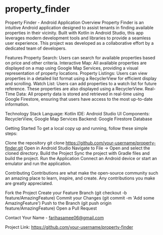 # property_finder

Property Finder - Android Application
Overview
Property Finder is an intuitive Android application designed to assist tenants in finding available properties in their vicinity. Built with Kotlin in Android Studio, this app leverages modern development tools and libraries to provide a seamless user experience. This project was developed as a collaborative effort by a dedicated team of developers.

Features
Property Search: Users can search for available properties based on price and other criteria.
Interactive Map: All available properties are displayed on a map using Google Map Services, providing a visual representation of property locations.
Property Listings: Users can view properties in a detailed list format using a RecyclerView for efficient display and scrolling.
Watch List: Users can add properties to a watch list for future reference. These properties are also displayed using a RecyclerView.
Real-Time Data: All property data is stored and retrieved in real-time using Google Firestore, ensuring that users have access to the most up-to-date information.

Technology Stack
  Language: Kotlin
  IDE: Android Studio
  UI Components: RecyclerView, Google Map Services
  Backend: Google Firestore Database
  
Getting Started
To get a local copy up and running, follow these simple steps:

Clone the repository
  git clone https://github.com/your-username/property-finder.git
  Open in Android Studio
  Navigate to File -> Open and select the cloned directory.
  Build the Project
  Sync the project with Gradle files and build the project.
  Run the Application
  Connect an Android device or start an emulator and run the application.
  
Contributing
Contributions are what make the open-source community such an amazing place to learn, inspire, and create. Any contributions you make are greatly appreciated.

Fork the Project
Create your Feature Branch (git checkout -b feature/AmazingFeature)
Commit your Changes (git commit -m 'Add some AmazingFeature')
Push to the Branch (git push origin feature/AmazingFeature)
Open a Pull Request


Contact
Your Name - farihasamee06@gmail.com

Project Link: https://github.com/your-username/property-finder

